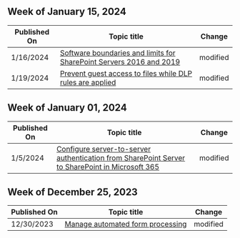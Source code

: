 <!-- This file is generated automatically each week. Changes made to this file will be overwritten.-->



## Week of January 15, 2024


| Published On |Topic title | Change |
|------|------------|--------|
| 1/16/2024 | [Software boundaries and limits for SharePoint Servers 2016 and 2019](/SharePoint/install/software-boundaries-limits-2019) | modified |
| 1/19/2024 | [Prevent guest access to files while DLP rules are applied](/SharePoint/sensitive-by-default) | modified |


## Week of January 01, 2024


| Published On |Topic title | Change |
|------|------------|--------|
| 1/5/2024 | [Configure server-to-server authentication from SharePoint Server to SharePoint in Microsoft 365](/SharePoint/hybrid/configure-server-to-server-authentication) | modified |


## Week of December 25, 2023


| Published On |Topic title | Change |
|------|------------|--------|
| 12/30/2023 | [Manage automated form processing](/SharePoint/manage-automated-form-processing) | modified |
